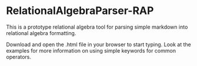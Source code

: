 # RelationalAlgebraParser-RAP
This is a prototype relational algebra tool for parsing simple markdown into relational algebra formatting.

Download and open the .html file in your browser to start typing. Look at the examples for more information on using simple keywords for common operators.
